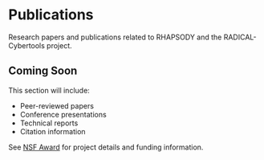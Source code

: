 # Publications

Research papers and publications related to RHAPSODY and the RADICAL-Cybertools project.

## Coming Soon

This section will include:

- Peer-reviewed papers
- Conference presentations
- Technical reports
- Citation information

See [NSF Award](nsf-award.md) for project details and funding information.
